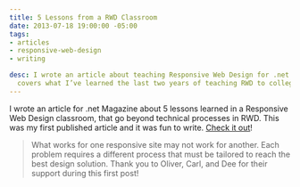 ```yaml
---
title: 5 Lessons from a RWD Classroom
date: 2013-07-18 19:00:00 -05:00
tags:
- articles
- responsive-web-design
- writing

desc: I wrote an article about teaching Responsive Web Design for .net Magazine. It
  covers what I’ve learned the last two years of teaching RWD to college students.
---
```


I wrote an article for .net Magazine about 5 lessons learned in a Responsive Web Design classroom, that go beyond technical processes in RWD. This was my first published article and it was fun to write. <a href="https://www.netmagazine.com/opinions/5-lessons-responsive-web-design-classroom" target="_blank">Check it out</a>!
> What works for one responsive site may not work for another. Each problem requires a different process that must be tailored to reach the best design solution.
Thank you to Oliver, Carl, and Dee for their support during this first post!